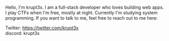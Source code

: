 Hello, I'm krupt3x. I am a full-stack developer who loves building web apps. I play CTFs when I'm free, mostly at night. Currently I'm studying system programming.
If you want to talk to me, feel free to reach out to me here:

Twitter: https://twitter.com/krupt3x   
discord: krupt3x
